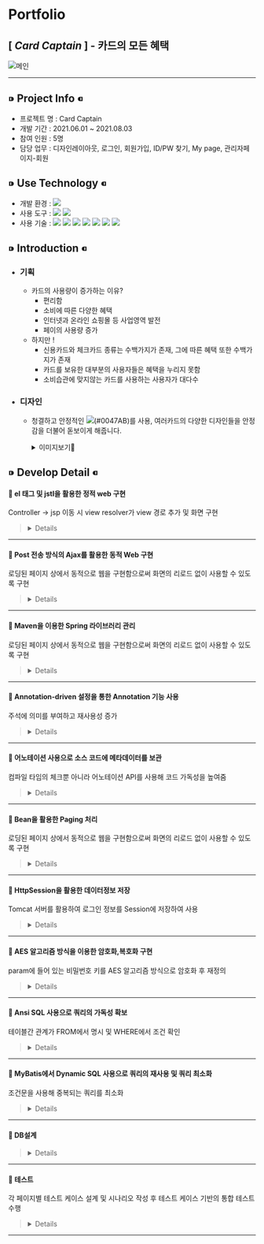 # __Portfolio__
## [ _Card Captain_ ] - 카드의 모든 혜택
![메인](https://user-images.githubusercontent.com/81910342/128857814-db0351c5-4e07-4032-9793-282e99b680f2.png)
***
## ⁍ Project Info ⁌
* 프로젝트 명 : Card Captain
* 개발 기간 :  2021.06.01 ~ 2021.08.03
* 참여 인원 : 5명
* 담당 업무 : 디자인레이아웃, 로그인, 회원가입, ID/PW 찾기, My page, 관리자페이지-회원

## ⁍ Use Technology ⁌
* 개발 환경 : <img src="https://img.shields.io/badge/Windows 10-0078D6?style=flat-square&logo=Windows&logoColor=white"/>  
* 사용 도구 : <img src="https://img.shields.io/badge/Eclipse-2C2255?style=flat-square&logo=Eclipse&logoColor=white"/> <img src="https://img.shields.io/badge/SQL Developer-F80000?style=flat-square&logo=ORACLE&logoColor=white"/>    
* 사용 기술 : <img src="https://img.shields.io/badge/JAVA-007396?style=flat-square&logo=JAVA&logoColor=white"/> <img src="https://img.shields.io/badge/JAVASCRIPT-F7DF1E?style=flat-square&logo=JAVASCRIPT&logoColor=black"/> <img src="https://img.shields.io/badge/CSS-1572B6?style=flat-square&logo=css3&logoColor=white"/> <img src="https://img.shields.io/badge/HTML-E34F26?style=flat-square&logo=HTML5&logoColor=white"/> <img src="https://img.shields.io/badge/SPRING-6DB33F?style=flat-square&logo=SPRING&logoColor=white"/> <img src="https://img.shields.io/badge/ORACLE-F80000?style=flat-square&logo=ORACLE&logoColor=white"/> <img src="https://img.shields.io/badge/JQUERY-0769AD?style=flat-square&logo=JQUERY&logoColor=white"/>

## ⁍ Introduction ⁌
* ### 기획
  * 카드의 사용량이 증가하는 이유?
    * 편리함
    * 소비에 따른 다양한 혜택
    * 인터넷과 온라인 쇼핑몰 등 사업영역 발전
    * 페이의 사용량 증가
  * 하지만 !
    * 신용카드와 체크카드 종류는 수백가지가 존재, 그에 따른 혜택 또한 수백가지가 존재
    * 카드를 보유한 대부분의 사용자들은 혜택을 누리지 못함
    * 소비습관에 맞지않는 카드를 사용하는 사용자가 대다수

* ### 디자인
  * 청결하고 안정적인 <img src="https://img.shields.io/badge/코발트블루-0047AB?style=for-the-badge&logo"/>(#0047AB)를 사용, 여러카드의 다양한 디자인들을 안정감을 더불어 돋보이게 해줍니다.
    <details>
      <summary>이미지보기👀</summary>

    |feature|Description|
    |:--:|:--:|
    |메인페이지|![스크린샷(129)](https://user-images.githubusercontent.com/81910342/128695317-ec154d4f-f5f1-4c38-84d7-8e361b9dc896.png)
    |카드사별 순위|![스크린샷(132)](https://user-images.githubusercontent.com/81910342/128695374-9338785c-10f3-464a-8a98-619d89c1ddf4.png)
    |카드 비교|![스크린샷(133)](https://user-images.githubusercontent.com/81910342/128811160-3212877a-ce00-4c7e-bd75-3aee11c24208.png)
    |전체카드순위|![스크린샷(131)](https://user-images.githubusercontent.com/81910342/128811220-5b7e736b-0ef0-432d-94a4-df3594a92118.png) ![스크린샷(137)](https://user-images.githubusercontent.com/81910342/128813314-38d65f0a-59f2-43db-9a37-11b0eb6de965.png)

  </details>

## ⁍ Develop Detail ⁌


<!-- 
  * 관리자페이지-회원
 
* 테스트
-->

#### 📝 el 태그 및 jstl을 활용한 정적 web 구현
Controller → jsp 이동 시 view resolver가 view 경로 추가 및 화면 구현

>   <details>
>    
>   ![지도](https://user-images.githubusercontent.com/81910342/129653848-6e922c3e-6176-45b5-90f3-b9357faf0f57.PNG)
>   ```html
>	
>   <!-- Map html Start -->
>	<div class="slide1">
>		<div class="map_area" style="width:1600px; border-width:7px;padding:40px;margin:0 auto;">
>			<h1><span id="cardName">[${randomCard.CARD_NAME}]</span>&nbsp;<span id="cardSummary">${randomCard.CARD_SUMMARY}</span></h1><br/>
>			<c:set var="size" value="${fn:length(arr)}" />
>			<c:forEach var ="i" begin="0" end ="${size-1}">
>				<input type="button" value="${arr[i]}" onclick="sendPlace(this);" style="width:auto;padding-left:5px;padding-right:5px;" />
>			</c:forEach>
>			<input type="hidden" value="${randomCard.CARD_NO}">
>			
>			<div class="map_wrap">
>				<div id="menu_wrap" class="bg_white">
>				<div class="option">
>				<div>
>					<form onsubmit="searchPlaces(); return false;">
>						<input type="text" value="버튼을 클릭해 주세요" id="keyword" size="40" readonly="readonly" style="border-style:none;border-radius:5px;height:25px;width:350px;"> 
>						<button type="submit" id="serachButton" style="visibility: hidden;">검색하기</button>
>					</form>
>				</div>
>				</div>
>				
>				<ul id="placesList"></ul>
>				<div id="pagination"></div>
>				</div>
>				<div id="map" style="width:70%;height:100%;position:relataive;overflow:hidden;"></div>
>			</div>
>		</div><br/>
>	</div>
>	<!-- Map html End -->
>	
>   ```	
> 
>   </details>

---
#### 📝 Post 전송 방식의 Ajax를 활용한 동적 Web 구현
로딩된 페이지 상에서 동적으로 웹을 구현함으로써 화면의 리로드 없이 사용할 수 있도록 구현

>   <details>
>	
>   ![Mypage 3](https://user-images.githubusercontent.com/81910342/129684408-0d2e4748-4e65-4e31-a15b-24be27a2c99b.PNG)
>   ```java
>    
>   //회원정보 수정
>	function update() {
>		var params = $("#updateForm").serialize();
>		
>		$.ajax({
>			url: "memUpdates",
>			type: "post",
>			dataType: "json",
>			data: params,
>			success: function (res) {
>				if(res.resMsg == "success") {
>					alert("정보가 수정 되었습니다.");
>					alert("다시 로그인 해주세요.")
>					location.href = "testALogout";
>				}
>			},
>			error: function (request, status, error) {
>				console.log(error);
>			}
>		});
>	}
>	
>	//회원 탈퇴
>	function leave() {
>		var params = $("#updateForm").serialize();
>		
>		$.ajax({
>			url: "memLeave",
>			type: "post",
>			dataType: "json",
>			data: params,
>			success: function (res) {
>				if(res.resMsg == "success") {
>					alert("회원탈퇴 되었습니다.");
>					location.href = "testALogout3";
>				}
>			},
>			error: function (request, status, error) {
>				console.log(error);
>			}
>		});
>	}
>	
>	// 카드추가
>	function addcard() {
>		var params = $("#addcardlist").serialize();
>		
>		$.ajax({
>			url: "addcards",
>			type: "post",
>			dataType: "json",
>			data: params,
>			success: function (res) {
>				addLists();
>			},
>			error: function (request, status, error) {
>				console.log(error);
>			}
>		});
>	}
>	
>	// 카드리스트
>	function reloadList() {
>		var params = $("#joinCard").serialize();
>		
>		$.ajax({
>			url: "joincards",
>			type: "post",
>			dataType: "json",
>			data: params,
>			success: function (res) {
>				drawList(res.list);
>				drawPaging(res.pb);
>			},
>			error: function (request, status, error) {
>				console.log(error);
>			}
>		});
>	}
>	
>	// 목록 그리기
>	function drawList(list) {
>		var html = "";
>		// 	" +  + " : 만들어놓고 붙여넣어도 됨.
>		for(var d of list) {
>			html += "<tr cNo=\"" + d.CARD_NO + "\">";
>			html += "<td>" + "" + "</td>";
>			html += "<td class=\"a\">" + d.CARD_TYPE + "</td>";
>			html += "<td class=\"b\">" + d.CARD_NAME + "</td>";
>			html += "<td>" + "<button value=\"추가\" class=\"addbtn\" id=addbtn>추가</button>" + "</td>";
>			html += "</tr>";
>			
>		}
>		$(".list_wrap tbody").html(html);
>		
>		var lists = "";
>		
>		$(".list_wrap tr td button").on("click", function() {
>			lists = $(this).parents().parents().attr("cno");
>			console.log(lists);
>			$("#addcardlist #lists").val(lists);
>			
>			addcard();
>		});
>	}
>	
>	// 보유카드리스트
>	function addLists() {
>		var params = $("#joinCard").serialize();
>		
>		$.ajax({
>			url: "addLists",
>			type: "post",
>			dataType: "json",
>			data: params,
>			success: function (res) {
>				drawAddList(res.addlist);
>			},
>			error: function (request, status, error) {
>				console.log(error);
>			}
>		});
>	}
>	
>	// 리스트 삭제
>	function deletelist() {
>		var params = $("#cardDelete").serialize();
>		 $.ajax({
>			url: "cardDeletes",
>			type: "post",
>			dataType: "json",
>			data: params,
>			success: function (res) {
>				addLists();
>			},
>			error: function (request, status, error) {
>				console.log(error);
>			}
>		}); 
>	}
>	
>	addLists();
>	
>	// 보유카드 그리기
>	function drawAddList(addlist) {
>		var add = "";
>		console.log(addlist);
>		
>		for(var i = 0; i < addlist.length; i++){
>			add += "<tr cNo=\"" + addlist[i].CARD_NO + "\">";
>			add += "<td>" + "" + "</td>";
>			add += "<td class=\"a\">" + addlist[i].CARD_TYPE + "</td>";
>			add += "<td class=\"b\">" + addlist[i].CARD_NAME + "</td>";
>			add += "<td>" + "<button value=\"추가\" class=\"deletebtn\" id=\"deletebtn\">삭제</button>" + "</td>";
>			add += "</tr>";
>			
>		}
>		$(".add_wrap tbody").html(add);
>			
>		// 20210725
>		$(".add_wrap tr td button").on("click", function () {
>			var html = "";
>			var lists = $(this).parents().parents().attr("cno");
>			$("#cardDelete #lists").val(lists);
>			
>			deletelist();
>			//addLists();
>		});
>	}
>   
>   ```
>   </details>
	
---
#### 📝 Maven을 이용한 Spring 라이브러리 관리
로딩된 페이지 상에서 동적으로 웹을 구현함으로써 화면의 리로드 없이 사용할 수 있도록 구현

>   <details>
>    
>    ```java
>	
>	<!-- Spring -->
>	<dependency>
>		<groupId>org.springframework</groupId>
>		<artifactId>spring-context</artifactId>
>		<version>${org.springframework-version}</version>
>		<exclusions>
>			<!-- Exclude Commons Logging in favor of SLF4j -->
>			<exclusion>
>				<groupId>commons-logging</groupId>
>				<artifactId>commons-logging</artifactId>
>			</exclusion>
>		</exclusions>
>	</dependency>
>	<dependency>
>		<groupId>org.springframework</groupId>
>		<artifactId>spring-webmvc</artifactId>
>		<version>${org.springframework-version}</version>
>	</dependency>
>	<dependency>
>		<groupId>org.springframework</groupId>
>		<artifactId>spring-test</artifactId>
>		<version>${org.springframework-version}</version>
>	</dependency>
>	
>	<!-- AspectJ -->
>	<dependency>
>		<groupId>org.aspectj</groupId>
>		<artifactId>aspectjrt</artifactId>
>		<version>${org.aspectj-version}</version>
>	</dependency>
>	
>	<dependency>
>		<groupId>org.aspectj</groupId>
>		<artifactId>aspectjweaver</artifactId>
>		<version>${org.aspectj-version}</version>
>	</dependency>
>	
>	<dependency>
>		<groupId>org.aspectj</groupId>
>		<artifactId>aspectjtools</artifactId>
>		<version>${org.aspectj-version}</version>
>	</dependency>
>	
>	...
> 
>   ```
>	
>   </details>

---
#### 📝 Annotation-driven 설정을 통한 Annotation 기능 사용
주석에 의미를 부여하고 재사용성 증가

>   <details>
>    
>   ```java
>	
>   <!-- Enables the Spring MVC @Controller programming model -->
>   <annotation-driven />
> 
>   ```	
>   </details>

---
#### 📝 어노테이션 사용으로 소스 코드에 메타데이터를 보관
컴파일 타임의 체크뿐 아니라 어노테이션 API를 사용해 코드 가독성을 높여줌

>   <details>
> 
>   ```java 
> 
>	@Controller
>	public class UserListContoller {
>		@Autowired UserIListService useriListService;
>	 
>		@Autowired IPagingService iPagingService; 
>	.
>	.
>	.
>	@Service
>	public class UserListService implements UserIListService {
>		@Autowired UserIListDao useriListdao;
>	.
>	.
>	.
>	@Repository
>	public class UserListDao implements UserIListDao {
>		@Autowired 
>		public SqlSession sqlSession;
> 
>   ```
> 
>   </details>

---
#### 📝 Bean을 활용한 Paging 처리
로딩된 페이지 상에서 동적으로 웹을 구현함으로써 화면의 리로드 없이 사용할 수 있도록 구현

>   <details>
>    
>   ![페이징](https://user-images.githubusercontent.com/81910342/129672542-3bf27936-906d-4c94-b435-bdc0bc0ef0da.PNG)
> 
>   Controller ↴
>   ```java 
> 
>   // 회원 목록 리스트
>	  @RequestMapping(value="/mLists",
>	  		method = RequestMethod.POST,
>	  		produces = "text/json;charset=UTF-8")
>	  @ResponseBody
>	  public String mLists(
>	  		@RequestParam HashMap<String, String> params) throws Throwable{
>	  	ObjectMapper mapper = new ObjectMapper();
>	  	Map<String, Object> modelMap = new HashMap<String, Object>();
>	  	int page = Integer.parseInt(params.get("page"));
>	  	
>	  	// 페이징
>	  	int cnt = useriListService.mCnt(params);
>	  	PagingBean pb = iPagingService.getPagingBean(page, cnt);
>	  	
>	  	params.put("startCnt", Integer.toString(pb.getStartCount()));
>	  	params.put("endCnt", Integer.toString(pb.getEndCount()));
>	  	
>	  	// 리스트
>	  	List<HashMap<String, String>> list = useriListService.mList(params);
>	  	modelMap.put("list", list);
>	  	modelMap.put("pb", pb);
>	  	
>	  	return mapper.writeValueAsString(modelMap);
>	  }
> 
>   ```
> 
>   Paging Bean ↴
>   ```java
> 
>	public class PagingBean {
>		//페이지 게시글 시작번호
>		int startCount;
>		//페이지 게시글 종료번호
>		int endCount;
>		//마지막 페이지 번호
>		int maxPcount;
>		//현재 페이지 기준 시작 페이지 번호
>		int startPcount;
>		//현재 페이지 기준 종료 페이지 번호
>		int endPcount;
>	  
>		//Getter & Setter
>	public int getStartCount() {
>		return startCount;
>	}
>	public void setStartCount(int startCount) {
>		this.startCount = startCount;
>	}
>   .
>   .
>   .
> 
>   ```
>   
>   Paging Service ↴
>   ```java
> 
>	@Service
>	public class PagingService implements IPagingService{
>   	
>	//테이블 시작row
>	@Override
>	public int getStartCount(int page, int viewCnt) {
>		int startCount = 0;
>		startCount = (page - 1) * viewCnt + 1;
>	return startCount;
>	}
>   
>	//테이블 종료row
>	@Override
>	public int getEndCount(int page, int viewCnt) {
>		int endCount = 0;
>		endCount = page * viewCnt;
>		return endCount;
>	}
>   .
>   .
>   .
>
>	//빈형식으로 취득
>	@Override
>	public PagingBean getPagingBean(int page, int maxCount, int viewCnt, int pageCnt) {
>		PagingBean pb = new PagingBean();
> 
>		pb.setStartCount(getStartCount(page, viewCnt));
>		pb.setEndCount(getEndCount(page, viewCnt));
>		pb.setMaxPcount(getMaxPcount(maxCount, viewCnt));
>		pb.setStartPcount(getStartPcount(page, pageCnt));
>		pb.setEndPcount(getEndPcount(page, maxCount, viewCnt, pageCnt));
> 
>		return pb;
>		}
>	}
> 
>   ```
> 
>   </details>

---
#### 📝 HttpSession을 활용한 데이터정보 저장
Tomcat 서버를 활용하여 로그인 정보를 Session에 저장하여 사용

>   <details>
>    
>   ```java
>    
>   // 로그인메인
>	  @RequestMapping(value="/logins",
>	  		method = RequestMethod.POST,
>	  		produces = "text/json;charset=UTF-8")
>	  	@ResponseBody
>	  	public String login(
>	  			HttpSession session,
>	  			@RequestParam HashMap<String,String> params) throws Throwable {
>	  			System.out.println(params);
>	  		ObjectMapper mapper = new ObjectMapper();
>	  		
>	  		Map<String, Object> modelMap = new HashMap<String, Object>();
>	  		
>	  		params.put("mPw",Utils.encryptAES128(params.get("mPw")));
>	  		
>	  		HashMap<String,String> data = useriService.getM(params);
>	  		
>	  		if(data != null) {
>	  			session.setAttribute("sMNo", data.get("MEMBER_NO"));
>	  			session.setAttribute("sMId", data.get("MEMBER_ID"));
>	  			session.setAttribute("sMPw", data.get("MEMBER_PW"));
>	  			session.setAttribute("sMPw2",Utils.decryptAES128(data.get("MEMBER_PW")));
>	  			session.setAttribute("sMBi", data.get("MEMBER_BIRTH"));
>	  			session.setAttribute("sMCo", data.get("CONTACT"));
>	  			session.setAttribute("sMNm", data.get("NICKNAME"));
>	  			session.setAttribute("sMNa", data.get("E_NAME"));
>	  			session.setAttribute("sMAd", data.get("E_ADDRESS"));
>	  			
>	  			modelMap.put("resMsg", "success");
>	  			
>	  		} else {
>	  			modelMap.put("resMsg", "failed");
>	  		}
>	  	return mapper.writeValueAsString(modelMap);
>	  }
>   
>   ```
> 
>   </details>

---
#### 📝 AES 알고리즘 방식을 이용한 암호화,복호화 구현
param에 들어 있는 비밀번호 키를 AES 알고리즘 방식으로 암호화 후 재정의
	   
>   <details>
>   
>   Controller ↴
>   ```java
>	   
>   	@RequestMapping(value="/logins",
>			method = RequestMethod.POST,
>			produces = "text/json;charset=UTF-8")
>		@ResponseBody
>		public String login(
>				HttpSession session,
>				@RequestParam HashMap<String,String> params) throws Throwable {
>				System.out.println(params);
>			ObjectMapper mapper = new ObjectMapper();
>			
>			Map<String, Object> modelMap = new HashMap<String, Object>();
>			
>	                // 암호화
>			params.put("mPw",Utils.encryptAES128(params.get("mPw")));
>			
>			HashMap<String,String> data = useriService.getM(params);
>			
>			if(data != null) {
>				session.setAttribute("sMNo", data.get("MEMBER_NO"));
>				session.setAttribute("sMId", data.get("MEMBER_ID"));
>				session.setAttribute("sMPw", data.get("MEMBER_PW"));
>	                        // 복호화
>				session.setAttribute("sMPw2",Utils.decryptAES128(data.get("MEMBER_PW")));
>				session.setAttribute("sMBi", data.get("MEMBER_BIRTH"));
>				session.setAttribute("sMCo", data.get("CONTACT"));
>				session.setAttribute("sMNm", data.get("NICKNAME"));
>				session.setAttribute("sMNa", data.get("E_NAME"));
>				session.setAttribute("sMAd", data.get("E_ADDRESS"));
>				
>				modelMap.put("resMsg", "success");
>				
>			} else {
>				modelMap.put("resMsg", "failed");
>			}
>		return mapper.writeValueAsString(modelMap);
>	}	   
>	   
>   ```
>	
>   Utils ↴
>   ```java
>	
>   public class Utils {
>	
>	public static String getPrimaryKey() {
>		SimpleDateFormat formatter = new SimpleDateFormat("yyyyMMddHHmmss");
>		return formatter.format(new java.util.Date()) + RandomStringUtils.randomNumeric(6);
>	}
>	
>	public static String encryptAES128(String value) throws Throwable {
>		SecretKeySpec keySpec 
>			= new SecretKeySpec(CommonProperties.SECURE_KEY.getBytes("UTF-8"), "AES");
>
>		SecretKeySpec skeySpec = new SecretKeySpec(
>			DatatypeConverter.parseBase64Binary(
>				(String) DatatypeConverter.printBase64Binary(keySpec.getEncoded())), "AES");
>
>		Cipher cipher = Cipher.getInstance("AES");
>		cipher.init(Cipher.ENCRYPT_MODE, skeySpec);
>		byte[] encrypted = cipher.doFinal(value.getBytes());
>
>		String encodeString = DatatypeConverter.printBase64Binary(encrypted);
>
>		return encodeString;
>	}
>
>	public static String decryptAES128(String value) throws Throwable {
>		SecretKeySpec keySpec = new SecretKeySpec(CommonProperties.SECURE_KEY.getBytes("UTF-8"), "AES");
>		SecretKeySpec sKeySpec = new SecretKeySpec(
>				DatatypeConverter.parseBase64Binary(DatatypeConverter.printBase64Binary(keySpec.getEncoded())), "AES");
>
>		Cipher cipher = Cipher.getInstance("AES");
>		cipher.init(Cipher.DECRYPT_MODE, sKeySpec);
>
>		byte[] decodeBytes = DatatypeConverter.parseBase64Binary(value); //문자열 형태의 파라메터를 배열에 바이트 변환 후 삽입
>
>		byte[] decryptBytes = cipher.doFinal(decodeBytes); // 복호화
>
>		return new String(decryptBytes);
>	}
>	
>	public static HashMap<String, String> toLowerMapKey(HashMap<String, String> oldMap) throws Throwable {
>		Set<String> keySet = oldMap.keySet();
>		
>		Iterator<String> keys = keySet.iterator();
>		
>		HashMap<String, String> newMap = new HashMap<String, String>();
>		
>		while(keys.hasNext()) {
>			String key = keys.next();
>			newMap.put(key.toLowerCase(), String.valueOf(oldMap.get(key)));
>		}
>		return newMap;
>	}
>	
>	public static List<HashMap<String, String>> toLowerListMapKey(List<HashMap<String, String>> oldList) {
>		List<HashMap<String, String>> newList = new ArrayList<HashMap<String, String>>();
>		
>		for(HashMap<String, String> oldMap : oldList) {
>			Set<String> keySet = oldMap.keySet();
>			
>			Iterator<String> keys = keySet.iterator();
>			
>			HashMap<String, String> newMap = new HashMap<String, String>();
>			
>			while(keys.hasNext()) {
>				String key = keys.next();
>				newMap.put(key.toLowerCase(), String.valueOf(oldMap.get(key)));
>			}
>			newList.add(newMap);
>		}
>		return newList;
>       }
>   }
>	   
>   ```
> 
>   </details>

---
#### 📝 Ansi SQL 사용으로 쿼리의 가독성 확보
테이블간 관계가 FROM에서 명시 및 WHERE에서 조건 확인

>   <details>
>    
>   ```sql
>	   
>	<select id="getDCredit" parameterType="hashmap" resultType="hashmap">
>		SELECT C.CARD_NO, C.CARD_CMP_NO, C.CARD_CMP_NAME, C.CARD_NAME, C.CARD_SUMMARY, 
>            	       C.CARD_IMG_URL, C.CLICK_CNT, C.RNK
>		FROM(SELECT C.*, CMP.CARD_CMP_NAME,
>		           ROW_NUMBER() OVER(ORDER BY CLICK_CNT DESC) AS RNK 
>		     FROM CARDS C INNER JOIN CARDCOMPANYS CMP
>		                          ON  C.CARD_CMP_NO = CMP.CARD_CMP_NO
>		                          AND CARD_TYPE = 0) C 
>		WHERE C.RNK BETWEEN 1 AND 10
>	</select>
>		
>	<select id="getDCheck" parameterType="hashmap" resultType="hashmap">
>		SELECT C.CARD_NO, C.CARD_CMP_NO, C.CARD_CMP_NAME, C.CARD_NAME, C.CARD_SUMMARY, 
>            	       C.CARD_IMG_URL, C.CLICK_CNT, C.RNK
>		FROM(SELECT C.*, CMP.CARD_CMP_NAME,
>		           ROW_NUMBER() OVER(ORDER BY CLICK_CNT DESC) AS RNK 
>		     FROM CARDS C INNER JOIN CARDCOMPANYS CMP
>		                          ON  C.CARD_CMP_NO = CMP.CARD_CMP_NO
>		                          AND CARD_TYPE = 1) C 
>		WHERE C.RNK BETWEEN 1 AND 10
>	</select>
>	   
>   ```
> 
>   </details>

---
#### 📝 MyBatis에서 Dynamic SQL 사용으로 쿼리의 재사용 및 쿼리 최소화
조건문을 사용해 중복되는 쿼리를 최소화

>   <details>
>    
>   ```sql
>	   
>	<select id="checklistKeyword" parameterType="ArrayList" resultType="hashmap">
>		SELECT CARD_NO, CARD_NAME, CARD_KIND, CARD_TYPE, BENEFIT_TOP, CARD_IMG_URL
>		FROM(SELECT C.CARD_NO,C.CARD_NAME,DECODE(C.CARD_TYPE, 0, '신용카드','체크카드') AS CARD_KIND,
>					CASE WHEN T.CARD_TYPE = 0 THEN '할인'
>						 WHEN T.CARD_TYPE = 1 THEN '적립'
>						 ELSE '마일리지'
>					END AS CARD_TYPE, B.BENEFIT_TOP,C.CARD_IMG_URL
>				FROM CARDS C INNER JOIN CARDBENEFITS B ON C.CARD_NO = B.CARD_NO
>							 INNER JOIN CARDTYPES T ON B.CARD_NO = T.CARD_NO
>							  AND C.DEL_CHECK=1) A
>		<if test="kind == '' and type == '' and benefit == ''">
>			WHERE 1 = 1
>		</if>
>		<if test="kind != '' or type != '' or benefit != ''">
>			WHERE 1!= 1
>		</if>
>		<if test="kind != ''">
>			OR CARD_KIND IN (${kind})
>		</if>
>		<if test="type != ''">
>			OR CARD_KIND IN (${type})
>		</if>
>		<if test="benefit != ''">
>			OR CARD_KIND IN (${benefit})
>		</if>
>		ORDER BY CARD_NO
>	</select>
>	   
>   ```
> 
>   </details>

---
<!--
#### 📝 Git을 통한 협업
Git을 활용하여 팀 작업을 진행 및 파트별 개발을 통한 개발 일정 단축

>   <details>
>    
>   ![Mypage](https://user-images.githubusercontent.com/81910342/129649089-c6e3b25a-af83-4c59-bd4a-fcfac2c03bd9.PNG)
>   [JSP code👀](https://github.com/financeTeamProject/CardCaptain/blob/421e8fefd6c32b0b905de34620262caa0778fc48/CDCP/src/main/webapp/WEB-INF/views/user/mypage.jsp#L683)
> 
>   </details>

---
-->
#### 📝 DB설계
	
>   <details>
>
>   |feature|Description|
>   |:--:|:--:|
>   |ERD|![erd11](https://user-images.githubusercontent.com/81910342/128841759-c2abd214-1f6d-4b4d-bc8a-0cd65f7b518e.PNG)
>   |메타데이터|![메타데이터](https://user-images.githubusercontent.com/81910342/128842663-d322d964-a2f4-46a4-81cf-ea16c90136e7.PNG)
>   |테이블정의서|![1](https://user-images.githubusercontent.com/81910342/128814142-b6e959a7-6759-4c79-89c1-91559edaf6d5.PNG)  
> 
>   </details>

---
#### 📝 테스트
각 페이지별 테스트 케이스 설계 및 시나리오 작성 후 테스트 케이스 기반의 통합 테스트 수행	
>   <details>
>   
>   ![테스트](https://user-images.githubusercontent.com/81910342/129709364-a230f0ca-843f-49e3-b458-9e1fc2d14251.PNG)
> 
>   </details>

---
<!--	   
### 담당업무
  <details>
 
  * 메인레이아웃
    <details>
 
     * 대표색상 <img src="https://img.shields.io/badge/코발트블루-0047AB?style=flat-square&logo"/>를 이용하여 Header/Footer 구조와 메인의 슬라이드를 이용하여 각종 메뉴바의 가이드를 구성했습니다.
       ![메인레이아웃](https://user-images.githubusercontent.com/81910342/128856764-a0bd32db-5870-47b5-a0bf-1e261758a75b.PNG)
 
    </details>
  * 로그인
    <details>
 
     * Header의 우측 로그인이미지를 클릭시 로그인창을 생성합니다.
        [JSP code👀](https://github.com/financeTeamProject/CardCaptain/blob/8f52920ec304a59033318ea789e8009e1f28483b/CDCP/src/main/webapp/WEB-INF/views/home.jsp#L790)
          ![로그인 1](https://user-images.githubusercontent.com/81910342/128860847-a8be7e75-7782-46fa-bd6f-f32a208fa175.PNG)
     * 입력한 ID/PW의 데이터를 form으로 DB까지 넘겨줍니다.    
        [Controller code👀](https://github.com/financeTeamProject/CardCaptain/blob/8f52920ec304a59033318ea789e8009e1f28483b/CDCP/src/main/java/com/gdj35/cdcp/WEB/user/UserContoller/UserContoller.java#L28)
        [Sql code👀](https://github.com/financeTeamProject/CardCaptain/blob/f63c2bd84256cc1d0087d98a90818f08ad3ce42e/CDCP/src/main/resources/mapper/User_SQL.xml#L4)
     * 로그인 성공, 실패
       ![성공,실패](https://user-images.githubusercontent.com/81910342/128869210-97652983-78a5-4a89-aa08-68a431ae2c2f.PNG)
 
    </details>
  * 회원가입
    <details>
 
      * 모든 조건 만족시 '가입완료'버튼이 활성화 됩니다.
      * 이메일 인증 - 입력한 이메일로 랜덤코드 전송, 코드 일치시 가입가능합니다.
        [JSP code👀](https://github.com/financeTeamProject/CardCaptain/blob/f63c2bd84256cc1d0087d98a90818f08ad3ce42e/CDCP/src/main/webapp/WEB-INF/views/user/join.jsp#L268)
        [Controller code👀](https://github.com/financeTeamProject/CardCaptain/blob/421e8fefd6c32b0b905de34620262caa0778fc48/CDCP/src/main/java/com/gdj35/cdcp/WEB/user/UserContoller/UserContoller.java#L98)
 
        ![스크린샷(139)](https://user-images.githubusercontent.com/81910342/129216959-97ab7cea-a04e-471c-aba1-08f0e9c5d861.png)

    </details>
  * ID/PW 찾기
    <details>
 
      * 모든 조건 만족시 아이디와 비밀번호를 알려줍니다.
      * 이메일 인증 - '비밀번호 찾기'는 이메일 인증을 해줍니다.
        [JSP code👀](https://github.com/financeTeamProject/CardCaptain/blob/f63c2bd84256cc1d0087d98a90818f08ad3ce42e/CDCP/src/main/webapp/WEB-INF/views/user/searchmem.jsp#L291)
        [Controller code👀](https://github.com/financeTeamProject/CardCaptain/blob/421e8fefd6c32b0b905de34620262caa0778fc48/CDCP/src/main/java/com/gdj35/cdcp/WEB/user/UserContoller/UserContoller.java#L137)
 
    ![스크린샷(140)](https://user-images.githubusercontent.com/81910342/129218093-5ffcb60b-b989-4e8f-b1cf-af81638e156d.png)

    </details>
  * Mypage
    <details>
 
      * update를 사용하여 회원정보 변경을 할 수 있습니다.
        [JSP code👀](https://github.com/financeTeamProject/CardCaptain/blob/f63c2bd84256cc1d0087d98a90818f08ad3ce42e/CDCP/src/main/webapp/WEB-INF/views/user/mypage.jsp#L683)
        [Controller code👀](https://github.com/financeTeamProject/CardCaptain/blob/421e8fefd6c32b0b905de34620262caa0778fc48/CDCP/src/main/java/com/gdj35/cdcp/WEB/user/UserContoller/UserListContoller.java#L137)
 
      * 카드사별 카드목록 데이터를 불러오고 추가,삭제를 할 수 있습니다.
        [JSP code👀](https://github.com/financeTeamProject/CardCaptain/blob/f63c2bd84256cc1d0087d98a90818f08ad3ce42e/CDCP/src/main/webapp/WEB-INF/views/user/mypage.jsp#L818)
        [Controller code👀](https://github.com/financeTeamProject/CardCaptain/blob/421e8fefd6c32b0b905de34620262caa0778fc48/CDCP/src/main/java/com/gdj35/cdcp/WEB/user/UserContoller/UserListContoller.java#L27)
 
      ![Mypage](https://user-images.githubusercontent.com/81910342/129218150-7ea9f8c3-006b-403d-92c9-8768a3fd3242.PNG)

      </details>
  </details>
-->

